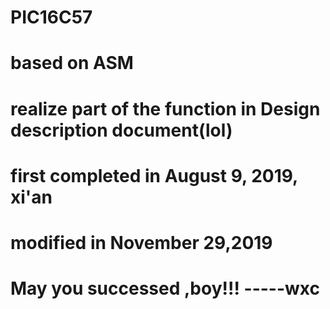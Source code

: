 # PIC16C57
# based on ASM
# realize part of the function in Design description document(lol)
# first completed in August 9, 2019, xi'an 
# modified in November 29,2019
# May you successed ,boy!!!   -----wxc
